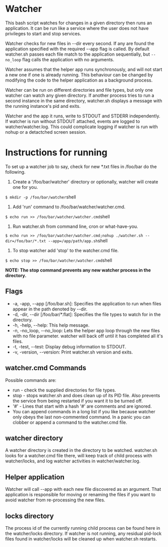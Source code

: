 # Watcher
This bash script watches for changes in a given directory then runs an application. It can be run like a service where the user does not have privileges to start and stop services.

Watcher checks for new files in --dir every second. If any are found the application specified with the required --app flag is called. By default watcher.sh passes each file match to the application sequentially, but <code>--no_loop</code> flag calls the application with no arguments. 

Watcher assumes that the helper app runs synchronously, and will not start a new one if one is already running. This behaviour can be changed by modifying the code to the helper application as a background process.

Watcher can be run on different directories and file types, but only one watcher can watch any given directory. If another process tries to run a second instance in the same directory, watcher.sh displays a message with the running instance's pid and exits.

Watcher and the app it runs, write to STDOUT and STDERR independently. If watcher is run without STDOUT attached, events are logged to watcher/watcher.log. This could complicate logging if watcher is run with nohup or a detactched screen session.

# Instructions for running
To set up a watcher job to say, check for new *.txt files in /foo/bar do the following.
1. Create a '/foo/bar/watcher' directory or optionally, watcher will create one for you. 

```$ mkdir -p /foo/bar/watcher```shell

1. Add 'run' command to /foo/bar/watcher/watcher.cmd.
 
```$ echo run >> /foo/bar/watcher/watcher.cmd```shell

1. Run watcher.sh from command line, cron or what-have-you.

```$ echo run >> /foo/bar/watcher/watcher.cmd;nohup ./watcher.sh --dir=/foo/bar/*.txt --app=/app/path/app.sh```shell

1. To stop watcher add 'stop' to the watcher.cmd file.

```$ echo stop >> /foo/bar/watcher/watcher.cmd```shell
 
**NOTE: The stop command prevents any new watcher process in the directory.**

## Flags

- -a, -app, --app [/foo/bar.sh]: Specifies the application to run when files appear in the path denoted by --dir.
- -d, -dir, --dir [/foo/bar/*.flat]: Specifies the file types to watch for in the directory.
- -h, -help, --help: This help message.
- -n, -no_loop, --no_loop: Lets the helper app loop through the new files with no file parameter. watcher will back off until it has completed all it's files.
- -t, -test, --test: Display debug information to STDOUT.
- -v, -version, --version: Print watcher.sh version and exits.


## watcher.cmd Commands
Possible commands are:
* run - check the supplied directories for file types.
* stop - stops watcher.sh and does clean up of its PID file. Also prevents the service from being restarted if you want it to be turned off.
* '#' - Lines that start with a hash '#' are comments and are ignored.
* You can append commands in a long list if you like because watcher only obeys the last non-commented command. In a panic you can clobber or append a command to the watcher.cmd file.

## watcher directory
A watcher directory is created in the directory to be watched. watcher.sh looks for a watcher.cmd file there, will keep track of child process with watcher/locks, and log watcher activities in watcher/watcher.log.

## Helper application
Watcher will call --app with each new file discovered as an argument. That application is responsible for moving or renaming the files if you want to avoid watcher from re-processing the new files.

## locks directory
The process id of the currently running child process can be found here in the watcher/locks directory. If watcher is not running, any residual pid-lock files found in watcher/locks will be cleaned up when watcher.sh restarts.
